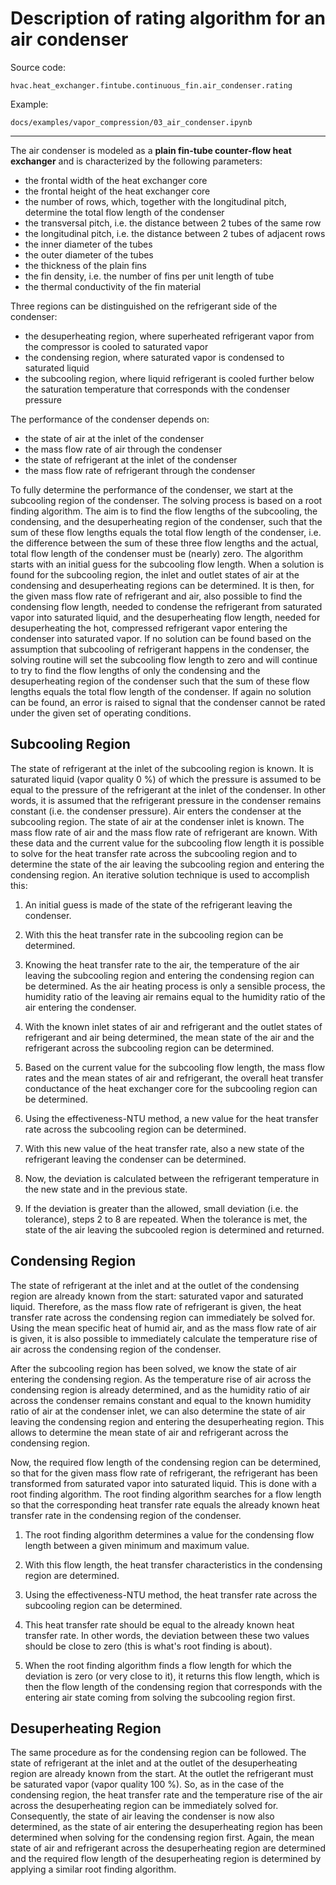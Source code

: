 # Description of rating algorithm for an air condenser

Source code:

```hvac.heat_exchanger.fintube.continuous_fin.air_condenser.rating```

Example:

```docs/examples/vapor_compression/03_air_condenser.ipynb```

---

The air condenser is modeled as a **plain fin-tube counter-flow heat exchanger** 
and is characterized by the following parameters:

- the frontal width of the heat exchanger core
- the frontal height of the heat exchanger core
- the number of rows, which, together with the longitudinal pitch, determine the 
  total flow length of the condenser
- the transversal pitch, i.e. the distance between 2 tubes of the same row
- the longitudinal pitch, i.e. the distance between 2 tubes of adjacent rows
- the inner diameter of the tubes
- the outer diameter of the tubes
- the thickness of the plain fins
- the fin density, i.e. the number of fins per unit length of tube
- the thermal conductivity of the fin material

Three regions can be distinguished on the refrigerant side of the condenser:

- the desuperheating region, where superheated refrigerant vapor from the 
  compressor is cooled to saturated vapor
- the condensing region, where saturated vapor is condensed to saturated liquid
- the subcooling region, where liquid refrigerant is cooled further below the
  saturation temperature that corresponds with the condenser pressure

The performance of the condenser depends on:

- the state of air at the inlet of the condenser
- the mass flow rate of air through the condenser
- the state of refrigerant at the inlet of the condenser
- the mass flow rate of refrigerant through the condenser

To fully determine the performance of the condenser, we start at the subcooling 
region of the condenser. The solving process is based on a root finding 
algorithm. The aim is to find the flow lengths of the subcooling, the condensing,
and the desuperheating region of the condenser, such that the sum of these flow 
lengths equals the total flow length of the condenser, i.e. the difference 
between the sum of these three flow lengths and the actual, total flow length of
the condenser must be (nearly) zero. The algorithm starts with an initial guess 
for the subcooling flow length. When a solution is found for the subcooling 
region, the inlet and outlet states of air at the condensing and desuperheating 
regions can be determined. It is then, for the given mass flow rate of 
refrigerant and air, also possible to find the condensing flow length, needed to
condense the refrigerant from saturated vapor into saturated liquid, and the 
desuperheating flow length, needed for desuperheating the hot, compressed 
refrigerant vapor entering the condenser into saturated vapor. If no solution 
can be found based on the assumption that subcooling of refrigerant happens in 
the condenser, the solving routine will set the subcooling flow length to zero 
and will continue to try to find the flow lengths of only the condensing and 
the desuperheating region of the condenser such that the sum of these flow 
lengths equals the total flow length of the condenser. If again no solution can 
be found, an error is raised to signal that the condenser cannot be rated under 
the given set of operating conditions.

## Subcooling Region

The state of refrigerant at the inlet of the subcooling region is known. It is 
saturated liquid (vapor quality 0 %) of which the pressure is assumed to be 
equal to the pressure of the refrigerant at the inlet of the condenser. In other
words, it is assumed that the refrigerant pressure in the condenser remains 
constant (i.e. the condenser pressure). Air enters the condenser at the 
subcooling region. The state of air at the condenser inlet is known. The mass 
flow rate of air and the mass flow rate of refrigerant are known. With these 
data and the current value for the subcooling flow length it is possible to 
solve for the heat transfer rate across the subcooling region and to determine 
the state of the air leaving the subcooling region and entering the condensing
region. An iterative solution technique is used to accomplish this:

1. An initial guess is made of the state of the refrigerant leaving the 
   condenser.

2. With this the heat transfer rate in the subcooling region can be determined.

3. Knowing the heat transfer rate to the air, the temperature of the air leaving
   the subcooling region and entering the condensing region can be determined.
   As the air heating process is only a sensible process, the humidity ratio of
   the leaving air remains equal to the humidity ratio of the air entering the
   condenser.

4. With the known inlet states of air and refrigerant and the outlet states of 
   refrigerant and air being determined, the mean state of the air and the 
   refrigerant across the subcooling region can be determined.

5. Based on the current value for the subcooling flow length, the mass flow 
   rates and the mean states of air and refrigerant, the overall heat transfer 
   conductance of the heat exchanger core for the subcooling region can be 
   determined.

6. Using the effectiveness-NTU method, a new value for the heat transfer rate 
   across the subcooling region can be determined.

7. With this new value of the heat transfer rate, also a new state of the 
   refrigerant leaving the condenser can be determined.

8. Now, the deviation is calculated between the refrigerant temperature in the
   new state and in the previous state.

9. If the deviation is greater than the allowed, small deviation (i.e. the 
   tolerance), steps 2 to 8 are repeated. When the tolerance is met, the state
   of the air leaving the subcooled region is determined and returned.

## Condensing Region

The state of refrigerant at the inlet and at the outlet of the condensing region
are already known from the start: saturated vapor and saturated liquid. 
Therefore, as the mass flow rate of refrigerant is given, the heat transfer rate
across the condensing region can immediately be solved for. Using the mean 
specific heat of humid air, and as the mass flow rate of air is given, it is 
also possible to immediately calculate the temperature rise of air across the 
condensing region of the condenser.

After the subcooling region has been solved, we know the state of air entering 
the condensing region. As the temperature rise of air across the condensing 
region is already determined, and as the humidity ratio of air across the 
condenser remains constant and equal to the known humidity ratio of air at the 
condenser inlet, we can also determine the state of air leaving the condensing 
region and entering the desuperheating region. This allows to determine the mean
state of air and refrigerant across the condensing region.

Now, the required flow length of the condensing region can be determined, so 
that for the given mass flow rate of refrigerant, the refrigerant has been 
transformed from saturated vapor into saturated liquid. This is done with 
a root finding algorithm. The root finding algorithm searches for a flow length
so that the corresponding heat transfer rate equals the already known heat 
transfer rate in the condensing region of the condenser.

1. The root finding algorithm determines a value for the condensing flow length
   between a given minimum and maximum value.

2. With this flow length, the heat transfer characteristics in the condensing 
   region are determined.

3. Using the effectiveness-NTU method, the heat transfer rate across the 
   subcooling region can be determined.

4. This heat transfer rate should be equal to the already known heat transfer
   rate. In other words, the deviation between these two values should be close
   to zero (this is what's root finding is about).

5. When the root finding algorithm finds a flow length for which the deviation 
   is zero (or very close to it), it returns this flow length, which is then the
   flow length of the condensing region that corresponds with the entering air
   state coming from solving the subcooling region first.


## Desuperheating Region

The same procedure as for the condensing region can be followed. The state of
refrigerant at the inlet and at the outlet of the desuperheating region are 
already known from the start. At the outlet the refrigerant must be saturated 
vapor (vapor quality 100 %). So, as in the case of the condensing region, the 
heat transfer rate and the temperature rise of the air across the desuperheating
region can be immediately solved for. Consequently, the state of air leaving the
condenser is now also determined, as the state of air entering the 
desuperheating region has been determined when solving for the condensing region
first. Again, the mean state of air and refrigerant across the desuperheating 
region are determined and the required flow length of the desuperheating region 
is determined by applying a similar root finding algorithm.
